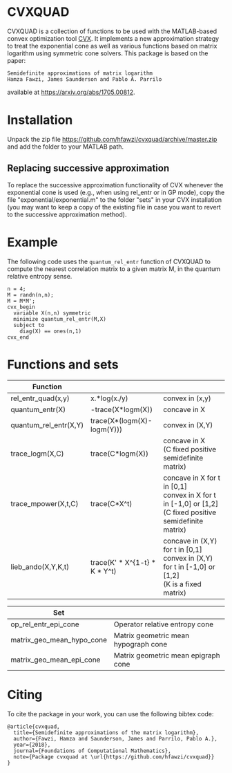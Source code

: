# CVXQUAD

CVXQUAD is a collection of functions to be used with the MATLAB-based convex optimization tool [CVX](http://www.cvxr.com/cvx/). It implements a new approximation strategy to treat the exponential cone as well as various functions based on matrix logarithm using symmetric cone solvers. This package is based on the paper:

```
Semidefinite approximations of matrix logarithm
Hamza Fawzi, James Saunderson and Pablo A. Parrilo
```

available at https://arxiv.org/abs/1705.00812.

# Installation

Unpack the zip file https://github.com/hfawzi/cvxquad/archive/master.zip and add the folder to your MATLAB path.

## Replacing successive approximation
To replace the successive approximation functionality of CVX whenever the exponential cone is used (e.g., when using rel_entr or in GP mode), copy the file "exponential/exponential.m" to the folder "sets" in your CVX installation (you may want to keep a copy of the existing file in case you want to revert to the successive approximation method).

# Example

The following code uses the ```quantum_rel_entr``` function of CVXQUAD to compute the nearest correlation matrix to a given matrix M, in the quantum relative entropy sense.

```
n = 4;
M = randn(n,n);
M = M*M';
cvx_begin
  variable X(n,n) symmetric
  minimize quantum_rel_entr(M,X)
  subject to
    diag(X) == ones(n,1)
cvx_end
```

# Functions and sets

| Function | | |
| --- | --- | --- |
| rel_entr_quad(x,y) | x.*log(x./y) | convex in (x,y) |
| quantum_entr(X) | -trace(X*logm(X)) | concave in X |
| quantum_rel_entr(X,Y) | trace(X*(logm(X)-logm(Y))) | convex in (X,Y) |
| trace_logm(X,C) | trace(C*logm(X)) | concave in X<br />(C fixed positive semidefinite matrix) |
| trace_mpower(X,t,C) | trace(C*X^t) |  concave in X for t in [0,1]<br /> convex in X for t in [-1,0] or [1,2]<br />(C fixed positive semidefinite matrix) |
| lieb_ando(X,Y,K,t) | trace(K' \* X^{1-t} \* K \* Y^t) |  concave in (X,Y) for t in [0,1]<br /> convex in (X,Y) for t in [-1,0] or [1,2]<br /> (K is a fixed matrix)|

| Set | |
| --- | --- |
| op_rel_entr_epi_cone | Operator relative entropy cone |
| matrix_geo_mean_hypo_cone | Matrix geometric mean hypograph cone |
| matrix_geo_mean_epi_cone | Matrix geometric mean epigraph cone |

# Citing

To cite the package in your work, you can use the following bibtex code:

```
@article{cvxquad,
  title={Semidefinite approximations of the matrix logarithm},
  author={Fawzi, Hamza and Saunderson, James and Parrilo, Pablo A.},
  year={2018},
  journal={Foundations of Computational Mathematics},
  note={Package cvxquad at \url{https://github.com/hfawzi/cvxquad}}
}
```
